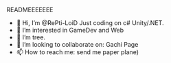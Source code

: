 READMEEEEEEE

- 👋 Hi, I’m @RePti-LoiD Just coding on c# Unity/.NET.
- 👀 I’m interested in GameDev and Web
- 🌱 I’m tree.
- 💞️ I’m looking to collaborate on: Gachi Page
- 📫 How to reach me: send me paper plane) 

<!---
Console.WriteLine("Hello World!");

print("Hello World!") 

<body>
<pr> Hello World! </pr>
</body>
--->
